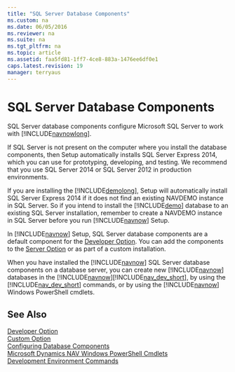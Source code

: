 ```yaml
---
title: "SQL Server Database Components"
ms.custom: na
ms.date: 06/05/2016
ms.reviewer: na
ms.suite: na
ms.tgt_pltfrm: na
ms.topic: article
ms.assetid: faa5fd81-1ff7-4ce8-883a-1476ee6df0e1
caps.latest.revision: 19
manager: terryaus
---
```

# SQL Server Database Components
SQL Server database components configure Microsoft SQL Server to work with [!INCLUDE[navnowlong](../dynamics-nav/includes/navnowlong_md.md)].  
  
 If SQL Server is not present on the computer where you install the database components, then Setup automatically installs SQL Server Express 2014, which you can use for prototyping, developing, and testing. We recommend that you use SQL Server 2014 or SQL Server 2012 in production environments.  
  
 If you are installing the [!INCLUDE[demolong](../dynamics-nav/includes/demolong_md.md)], Setup will automatically install SQL Server Express 2014 if it does not find an existing NAVDEMO instance in SQL Server. So if you intend to install the [!INCLUDE[demo](../dynamics-nav/includes/demo_md.md)] database to an existing SQL Server installation, remember to create a NAVDEMO instance in SQL Server before you run [!INCLUDE[navnow](../dynamics-nav/includes/navnow_md.md)] Setup.  
  
 In [!INCLUDE[navnow](../dynamics-nav/includes/navnow_md.md)] Setup, SQL Server database components are a default component for the [Developer Option](../dynamics-nav/Developer-Option.md). You can add the components to the [Server Option](../dynamics-nav/Server-Option.md) or as part of a custom installation.  
  
 When you have installed the [!INCLUDE[navnow](../dynamics-nav/includes/navnow_md.md)] SQL Server database components on a database server, you can create new [!INCLUDE[navnow](../dynamics-nav/includes/navnow_md.md)] databases in the [!INCLUDE[navnow](../dynamics-nav/includes/navnow_md.md)][!INCLUDE[nav_dev_short](../dynamics-nav/includes/nav_dev_short_md.md)], by using the [!INCLUDE[nav_dev_short](../dynamics-nav/includes/nav_dev_short_md.md)] commands, or by using the [!INCLUDE[navnow](../dynamics-nav/includes/navnow_md.md)] Windows PowerShell cmdlets.  
  
## See Also  
 [Developer Option](../dynamics-nav/Developer-Option.md)   
 [Custom Option](../dynamics-nav/Custom-Option.md)   
 [Configuring Database Components](../dynamics-nav/Configuring-Database-Components.md)   
 [Microsoft Dynamics NAV Windows PowerShell Cmdlets](../dynamics-nav/Microsoft-Dynamics-NAV-Windows-PowerShell-Cmdlets.md)   
 [Development Environment Commands](../dynamics-nav/Development-Environment-Commands.md)